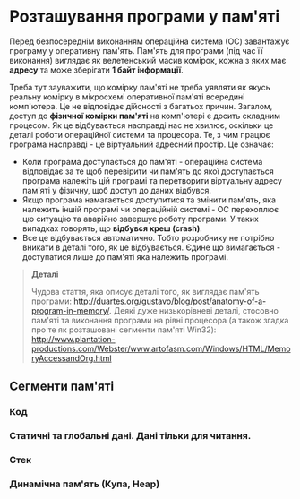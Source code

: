 # Розташування програми у пам'яті


Перед безпосереднім виконанням операційна система (ОС) завантажує програму у оперативну пам'ять. Пам'ять для програми (під час її виконання) виглядає як велетенський масив комірок, кожна з яких має **адресу** та може зберігати **1 байт інформації**.

Треба тут зауважити, що комірку пам'яті не треба уявляти як якусь реальну комірку в мікросхемі оперативної пам'яті всередині комп'ютера. Це не відповідає дійсності з багатьох причин. Загалом, доступ до **фізичної комірки пам'яті** на комп'ютері є досить складним процесом. Як це відбувається насправді нас не хвилює, оскільки це деталі роботи операційної системи та процесора. Те, з чим працює програма насправді - це віртуальний адресний простір. Це означає:
* Коли програма доступається до пам'яті - операційна система відповідає за те щоб перевірити чи пам'ять до якої доступається програма належіть цій програмі та перетворити віртуальну адресу пам'яті у фізичну, щоб доступ до даних відбувся.
* Якщо програма намагається доступитися та змінити пам'ять, яка належить іншій програмі чи операційній системі - ОС перехоплює цю ситуацію та аварійно завершує роботу програми. У таких випадках говорять, що **відбувся креш (crash)**.
* Все це відбувається автоматично. Тобто розробнику не потрібно вникати в деталі того, як це відбувається. Єдине що вимагається - доступатися лише до пам'яті яка належить програмі.

> **Деталі**
> 
> Чудова стаття, яка описує деталі того, як виглядає пам'ять програми: http://duartes.org/gustavo/blog/post/anatomy-of-a-program-in-memory/. Деякі дуже низькорівневі деталі, стосовно пам'яті та виконання програми на рівні процесора (а також згадка про те як розташовані сегменти пам'яті Win32): http://www.plantation-productions.com/Webster/www.artofasm.com/Windows/HTML/MemoryAccessandOrg.html



## Сегменти пам'яті


### Код


### Статичні та глобальні дані. Дані тільки для читання.


### Стек


### Динамічна пам'ять (Купа, Heap)









